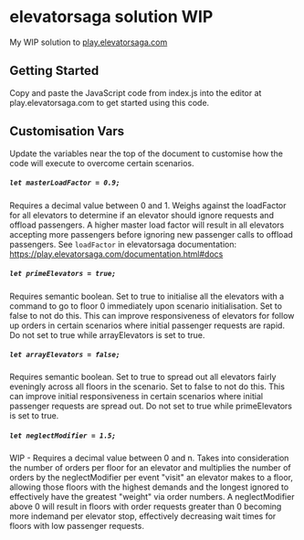 # elevatorsaga solution WIP
My WIP solution to [play.elevatorsaga.com](https://play.elevatorsaga.com/)

## Getting Started
Copy and paste the JavaScript code from index.js into the editor at play.elevatorsaga.com to get started using this code. 

## Customisation Vars
Update the variables near the top of the document to customise how the code will execute to overcome certain scenarios.

##### `let masterLoadFactor = 0.9;`
Requires a decimal value between 0 and 1. Weighs against the loadFactor for all elevators to determine if an elevator should ignore requests and offload passengers. A higher master load factor will result in all elevators accepting more passengers before ignoring new passenger calls to offload passengers. See `loadFactor` in elevatorsaga documentation: https://play.elevatorsaga.com/documentation.html#docs

##### `let primeElevators = true;`
Requires semantic boolean. Set to true to initialise all the elevators with a command to go to floor 0 immediately upon scenario initialisation. Set to false to not do this. This can improve responsiveness of elevators for follow up orders in certain scenarios where initial passenger requests are rapid. Do not set to true while arrayElevators is set to true.

##### `let arrayElevators = false;`
Requires semantic boolean. Set to true to spread out all elevators fairly eveningly across all floors in the scenario. Set to false to not do this. This can improve initial responsiveness in certain scenarios where initial passenger requests are spread out. Do not set to true while primeElevators is set to true.

##### `let neglectModifier = 1.5;`
WIP - Requires a decimal value between 0 and n. Takes into consideration the number of orders per floor for an elevator and multiplies the number of orders by the neglectModifier per event "visit" an elevator makes to a floor, allowing those floors with the highest demands and the longest ignored to effectively have the greatest "weight" via order numbers. A neglectModifier above 0 will result in floors with order requests greater than 0 becoming more indemand per elevator stop, effectively decreasing wait times for floors with low passenger requests.
